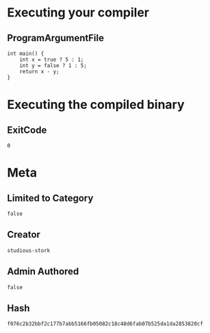 # Executing your compiler

## ProgramArgumentFile

```
int main() {
    int x = true ? 5 : 1;
    int y = false ? 1 : 5;
    return x - y;
}
```

# Executing the compiled binary

## ExitCode

```
0
```

# Meta

## Limited to Category

```
false
```

## Creator

```
studious-stork
```

## Admin Authored

```
false
```

## Hash

```
f076c2b32bbf2c177b7abb5166fb05082c18c48d6fab07b525da1da2853820cf
```
